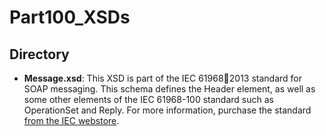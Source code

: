 # Part100_XSDs
## Directory
- **Message.xsd**: This XSD is part of the IEC 61968:100:2013 standard for SOAP messaging. This schema defines the Header element, as well as some other elements of the IEC 61968-100 standard such as OperationSet and Reply. For more information, purchase the standard [from the IEC webstore](https://webstore.iec.ch/publication/6198).